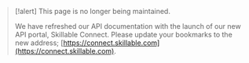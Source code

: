 > [!alert] This page is no longer being maintained. 
> 
> We have refreshed our API documentation with the launch of our new API portal, Skillable Connect. Please update your bookmarks to the new address; [https://connect.skillable.com](https://connect.skillable.com).